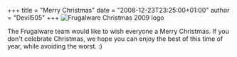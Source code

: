 +++
title = "Merry Christmas"
date = "2008-12-23T23:25:00+01:00"
author = "Devil505"
+++
![Frugalware Christmas 2009 logo](images/FWsnowball.png)  

 The Frugalware team would like to wish everyone a Merry Christmas. If you don't celebrate Christmas, we hope you can enjoy the best of this time of year, while avoiding the worst. :)